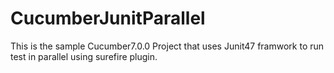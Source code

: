 # CucumberJunitParallel
This is the sample Cucumber7.0.0 Project that uses Junit47 framwork to run test in parallel using surefire plugin.
